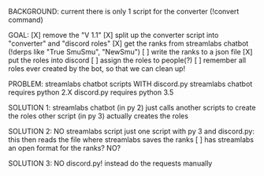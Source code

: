 BACKGROUND:
current there is only 1 script for the converter (!convert command)

GOAL:
 [X] remove the "V 1.1"
 [X] split up the converter script into "converter" and "discord roles"
 [X] get the ranks from streamlabs chatbot (!derps like "True SmuSmu", "NewSmu")
    [ ] write the ranks to a json file
 [X] put the roles into discord
 [ ] assign the roles to people(?)
 [ ] remember all roles ever created by the bot, so that we can clean up!

PROBLEM:
  streamlabs chatbot scripts WITH discord.py
  streamlabs chatbot requires python 2.X
  discord.py requires python 3.5

SOLUTION 1:
 streamlabs chatbot (in py 2) just calls another scripts to create the roles
 other script (in py 3) actually creates the roles

SOLUTION 2:
 NO streamlabs script
 just one script with py 3 and discord.py: this then reads the file where streamlabs saves the ranks
 [ ] has streamlabs an open format for the ranks? NO?

SOLUTION 3:
 NO discord.py! instead do the requests manually
